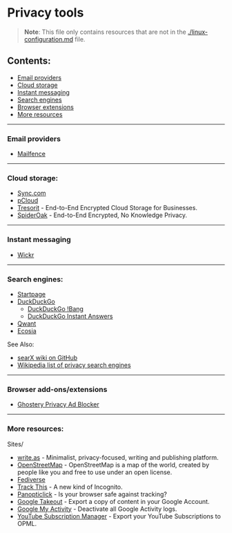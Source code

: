 # Privacy tools

> **Note**: This file only contains resources that are not in the [./linux-configuration.md](./linux-configuration.md) file.

## Contents:

- [Email providers](#email-providers)
- [Cloud storage](#cloud-storage)
- [Instant messaging](#instant-messaging)
- [Search engines](#search-engines)
- [Browser extensions](#browser-extensions)
- [More resources](#more-resources)

---

### Email providers

- [Mailfence](https://mailfence.com/)

---

### Cloud storage:

- [Sync.com](https://www.sync.com/)
- [pCloud](https://www.pcloud.com/)
- [Tresorit](https://www.tresorit.com/) - End-to-End Encrypted Cloud Storage for Businesses.
- [SpiderOak](https://spideroak.com/) - End-to-End Encrypted, No Knowledge Privacy.

---

### Instant messaging

- [Wickr](https://wickr.com/)

---

### Search engines:

- [Startpage](https://www.startpage.com/)
- [DuckDuckGo](https://duckduckgo.com/)
  - [DuckDuckGo !Bang](https://duckduckgo.com/bang)
  - [DuckDuckGo Instant Answers](https://duck.co/ia)
- [Qwant](http://qwant.com/)
- [Ecosia](https://www.ecosia.org/)

See Also:

- [searX wiki on GitHub](https://github.com/asciimoo/searx/wiki/possible-search-engines)
- [Wikipedia list of privacy search engines](https://en.wikipedia.org/wiki/List_of_search_engines#Privacy_search_engines)

---

### Browser add-ons/extensions

- [Ghostery Privacy Ad Blocker](https://www.ghostery.com/)

---

### More resources:

Sites/

- [write.as](https://write.as/) - Minimalist, privacy-focused, writing and publishing platform.
- [OpenStreetMap](https://www.openstreetmap.org) - OpenStreetMap is a map of the world, created by people like you and free to use under an open license.
- [Fediverse](https://fediverse.party/)
- [Track This](https://trackthis.link) - A new kind of Incognito.
- [Panopticlick](https://panopticlick.eff.org/) - Is your browser safe against tracking?
- [Google Takeout](https://takeout.google.com/) - Export a copy of content in your Google Account.
- [Google My Activity](https://myactivity.google.com/myactivity) - Deactivate all Google Activity logs.
- [YouTube Subscription Manager](https://www.youtube.com/subscription_manager) - Export your YouTube Subscriptions to OPML.
